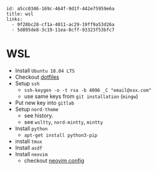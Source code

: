 ```
id: a5cc0346-169c-464f-9d1f-442e75959e6a
title: wsl
links:
  - 9f28bc28-cf1a-4011-ac29-19ff9a53d26a
  - 5d895de8-3c19-11ea-8cff-93323f53bfc7
```

# WSL

* Install `Ubuntu 18.04 LTS`
* Checkout [dotfiles][1]
* Setup `ssh`
  * `ssh-keygen -o -t rsa -b 4096 _C "email@xxx.com"`
  * use same keys from `git installation` (`mingw`)
* Put new key into `gitlab`
* Setup `nord-theme`
  * see history.
  * see `wsltty`, `nord-mintty`, `mintty`
* Install `python`
  * `apt-get install python3-pip`
* install `tmux`
* Install `asdf`
* Install `neovim`
  * checkout [neovim config][2]


[1]: https://github.com/enter-haken/dotfiles
[2]: https://github.com/enter-haken/neovim-config
